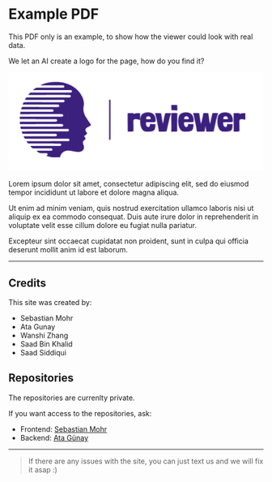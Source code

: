 # Example PDF

This PDF only is an example, to show how the viewer could look with real data.

We let an AI create a logo for the page, how do you find it?

![Logo](logo.png)

Lorem ipsum dolor sit amet, consectetur adipiscing elit, sed do eiusmod tempor incididunt ut labore et dolore magna aliqua.

Ut enim ad minim veniam, quis nostrud exercitation ullamco laboris nisi ut aliquip ex ea commodo consequat.
Duis aute irure dolor in reprehenderit in voluptate velit esse cillum dolore eu fugiat nulla pariatur.

Excepteur sint occaecat cupidatat non proident, sunt in culpa qui officia deserunt mollit anim id est laborum.

---

## Credits

This site was created by:

- Sebastian Mohr
- Ata Gunay
- Wanshi Zhang
- Saad Bin Khalid
- Saad Siddiqui

## Repositories

The repositories are currenlty private.

If you want access to the repositories, ask:

- Frontend: [Sebastian Mohr](https://github.com/sebimohr)
- Backend: [Ata Günay](https://github.com/atagunay)

---

> If there are any issues with the site, you can just text us and we will fix it asap :)
